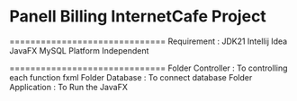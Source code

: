 # Panell Billing InternetCafe Project
==============================
Requirement :
JDK21
Intellij Idea
JavaFX
MySQL Platform Independent


==============================
Folder Controller : To controlling each function fxml
Folder Database : To connect database
Folder Application : To Run the JavaFX


